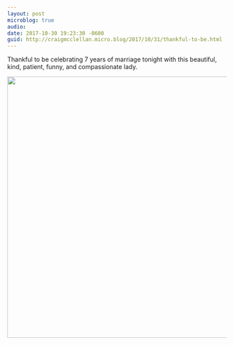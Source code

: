 ```yaml
---
layout: post
microblog: true
audio: 
date: 2017-10-30 19:23:30 -0600
guid: http://craigmcclellan.micro.blog/2017/10/31/thankful-to-be.html
---
```

Thankful to be celebrating 7 years of marriage tonight with this beautiful, kind, patient, funny, and compassionate lady.

<img src="http://craigmcclellan.com/uploads/2017/2bd68d04e9.jpg" width="599" height="600" />
